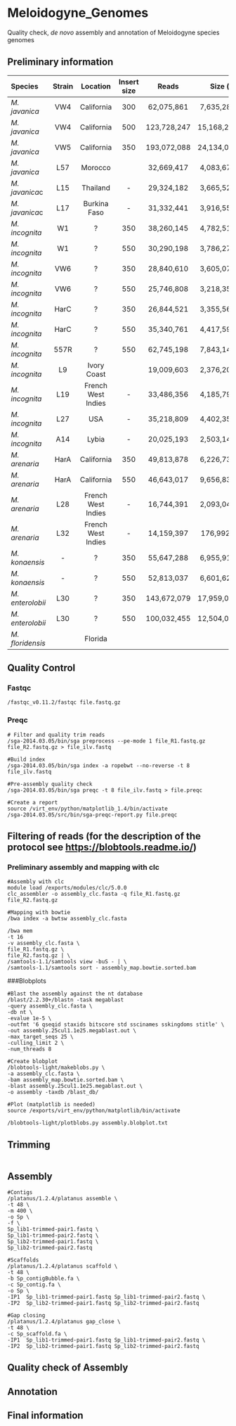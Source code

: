 # Meloidogyne_Genomes

Quality check, *de novo* assembly and annotation of Meloidogyne species genomes

## Preliminary information
Species         | Strain | Location    | Insert size | Reads       | Size (bp)       | Exp. coverage |
| :---          | :---:  |  :---:      |  :---:      | :---:       |  :---:          |          ---: |
|*M. javanica*  | VW4    | California  | 300         | 62,075,861  | 7,635,287,416   | 100x          |
|*M. javanica*  | VW4    | California  | 500         | 123,728,247 | 15,168,259,765  | 200x          |
|*M. javanica*  | VW5    | California  | 350         | 193,072,088 | 24,134,011,000  | 320x          |
|*M. javanica*  | L57    |Morocco      |             | 32,669,417  | 4,083,677,125   | 27x           |
|*M. javanica*c | L15    | Thailand    | -           | 29,324,182  | 3,665,522,750   | 24x           |
|*M. javanica*c | L17    | Burkina Faso| -           | 31,332,441  | 3,916,555,125   | 26x           |
|*M. incognita* | W1     | ?           | 350         | 38,260,145  | 4,782,518,125   | 63x           |
|*M. incognita* | W1     | ?           | 550         | 30,290,198  | 3,786,274,750   | 50x           |
|*M. incognita* | VW6    | ?           | 350         | 28,840,610  | 3,605,076,250   | 48x           |
|*M. incognita* | VW6    | ?           | 550         | 25,746,808  | 3,218,351,000   | 42x           |
|*M. incognita* | HarC   | ?           | 350         | 26,844,521  | 3,355,565,125   | 44x           |
|*M. incognita* | HarC   | ?           | 550         | 35,340,761  | 4,417,595,125   | 58x           |
|*M. incognita* | 557R   | ?           | 550         | 62,745,198  | 7,843,149,750   | 104x          |
|*M. incognita* | L9     | Ivory Coast |             | 19,009,603  | 2,376,200,375   |  18x          |
|*M. incognita* | L19    | French West Indies | -    | 33,486,356  | 4,185,794,500   | 28x           |
|*M. incognita* | L27    | USA         | -           | 35,218,809  | 4,402,351,125   | 29x           |
|*M. incognita* | A14    | Lybia       | -           | 20,025,193  | 2,503,149,125   | 17x           |
|*M. arenaria*  | HarA   | California	 | 350         | 49,813,878  | 6,226,734,750   | 41x           |
|*M. arenaria*  | HarA   | California  | 550         | 46,643,017  | 9,656,831,750   | 64x           |
|*M. arenaria*  | L28    | French West Indies |  -   | 16,744,391  | 2,093,048,875   | 14x           |
|*M. arenaria*  | L32    | French West Indies | -    | 14,159,397  | 176,9924,625    | 11x           |
|*M. konaensis* | -      | ?                  | 350  | 55,647,288  | 6,955,911,000   | 46x           |
|*M. konaensis* | -      | ?                  | 550  | 52,813,037  | 6,601,629,625   | 44x           |
|*M. enterolobii*| L30   | ?                  | 350  | 143,672,079 |17,959,009,875	 | 120x          |
|*M. enterolobii*| L30   | ?                  | 550  | 100,032,455 | 12,504,056,875  | 83x           |
|*M. floridensis*|       | Florida            | | | | |
## Quality Control
### Fastqc
```
/fastqc_v0.11.2/fastqc file.fastq.gz
```
### Preqc
```
# Filter and quality trim reads
/sga-2014.03.05/bin/sga preprocess --pe-mode 1 file_R1.fastq.gz file_R2.fastq.gz > file_ilv.fastq

#Build index
/sga-2014.03.05/bin/sga index -a ropebwt --no-reverse -t 8 file_ilv.fastq

#Pre-assembly quality check
/sga-2014.03.05/bin/sga preqc -t 8 file_ilv.fastq > file.preqc

#Create a report
source /virt_env/python/matplotlib_1.4/bin/activate
/sga-2014.03.05/src/bin/sga-preqc-report.py file.preqc
```
## Filtering of reads (for the description of the protocol see https://blobtools.readme.io/)
### Preliminary assembly and mapping with clc
```
#Assembly with clc
module load /exports/modules/clc/5.0.0
clc_assembler -o assembly_clc.fasta -q file_R1.fastq.gz file_R2.fastq.gz

#Mapping with bowtie
/bwa index -a bwtsw assembly_clc.fasta 

/bwa mem 
-t 16 
-v assembly_clc.fasta \
file_R1.fastq.gz \
file_R2.fastq.gz | \
/samtools-1.1/samtools view -buS - | \
/samtools-1.1/samtools sort - assembly_map.bowtie.sorted.bam

```
###Blobplots
```
#Blast the assembly against the nt database
/blast/2.2.30+/blastn -task megablast 
-query assembly_clc.fasta \
-db nt \
-evalue 1e-5 \
-outfmt '6 qseqid staxids bitscore std sscinames sskingdoms stitle' \
-out assembly.25cul1.1e25.megablast.out \
-max_target_seqs 25 \
-culling_limit 2 \
-num_threads 8

#Create blobplot
/blobtools-light/makeblobs.py \
-a assembly_clc.fasta \
-bam assembly_map.bowtie.sorted.bam \
-blast assembly.25cul1.1e25.megablast.out \
-o assembly -taxdb /blast_db/

#Plot (matplotlib is needed)
source /exports/virt_env/python/matplotlib/bin/activate

/blobtools-light/plotblobs.py assembly.blobplot.txt

```
## Trimming
```

```
## Assembly
```
#Contigs
/platanus/1.2.4/platanus assemble \
-t 48 \
-m 400 \
-o Sp \
-f \
Sp_lib1-trimmed-pair1.fastq \
Sp_lib1-trimmed-pair2.fastq \
Sp_lib2-trimmed-pair1.fastq \
Sp_lib2-trimmed-pair2.fastq

#Scaffolds
/platanus/1.2.4/platanus scaffold \
-t 48 \
-b Sp_contigBubble.fa \
-c Sp_contig.fa \
-o Sp \
-IP1  Sp_lib1-trimmed-pair1.fastq Sp_lib1-trimmed-pair2.fastq \
-IP2  Sp_lib2-trimmed-pair1.fastq Sp_lib2-trimmed-pair2.fastq

#Gap closing
/platanus/1.2.4/platanus gap_close \
-t 48 \
-c Sp_scaffold.fa \
-IP1  Sp_lib1-trimmed-pair1.fastq Sp_lib1-trimmed-pair2.fastq \
-IP2  Sp_lib2-trimmed-pair1.fastq Sp_lib2-trimmed-pair2.fastq

```

## Quality check of Assembly

## Annotation

## Final information
